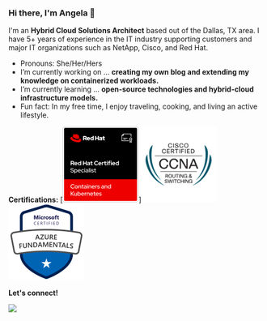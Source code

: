 ### Hi there, I'm Angela 👋

I'm an **Hybrid Cloud Solutions Architect** based out of the Dallas, TX area. I have 5+ years of experience in the IT industry supporting customers and major IT organizations such as NetApp, Cisco, and Red Hat.

-  Pronouns: She/Her/Hers
-  I’m currently working on ... **creating my own blog and extending my knowledge on containerized workloads.**
-  I’m currently learning ... **open-source technologies and hybrid-cloud infrastructure models.**
-  Fun fact: In my free time, I enjoy traveling, cooking, and living an active lifestyle.


**Certifications:**
[<img src="
https://github.com/angelavuong/angelavuong/blob/main/images/Red%20Hat%20Certified%20Specialist%20in%20Containers%20and%20Kubernetes.png" width="150" height="150">][<img src="https://github.com/angelavuong/angelavuong/blob/main/images/cisco_ccna.png" width="150" height="150">](https://www.credly.com/badges/c8d62fc0-aa8d-42ee-a06a-6ff21fafcc31/linked_in_profile)<img src="https://github.com/angelavuong/angelavuong/blob/main/images/azure-fundamentals.png" width="150" height="150">

**Let's connect!**
<!-- LinkedIn -->
[<img src="https://img.shields.io/badge/LinkedIn-angelavuong-blue?style=flat-square&logo=appveyor">](https://www.linkedin.com/in/angelavuong/)
